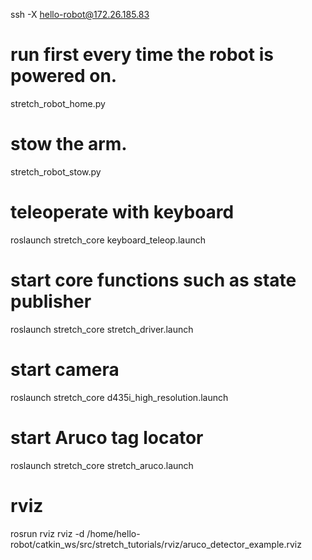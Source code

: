 ssh -X hello-robot@172.26.185.83

# run first every time the robot is powered on.
stretch_robot_home.py

# stow the arm.
stretch_robot_stow.py

# teleoperate with keyboard
roslaunch stretch_core keyboard_teleop.launch

# start core functions such as state publisher
roslaunch stretch_core stretch_driver.launch

# start camera
roslaunch stretch_core d435i_high_resolution.launch

# start Aruco tag locator
roslaunch stretch_core stretch_aruco.launch

# rviz
rosrun rviz rviz -d /home/hello-robot/catkin_ws/src/stretch_tutorials/rviz/aruco_detector_example.rviz
